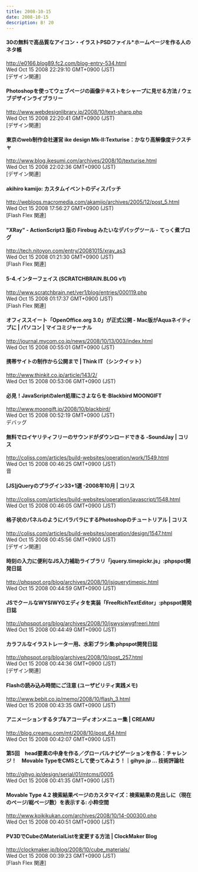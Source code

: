 ```yaml
---
title: 2008-10-15
date: 2008-10-15
description: B! 20
---
```


#### 30の無料で高品質なアイコン・イラストPSDファイル*ホームページを作る人のネタ帳
http://e0166.blog89.fc2.com/blog-entry-534.html<br>
Wed Oct 15 2008 22:29:10 GMT+0900 (JST)<br>
[デザイン関連]


#### Photoshopを使ってウェブページの画像テキストをシャープに見せる方法 / ウェブデザインライブラリー
http://www.webdesignlibrary.jp/2008/10/text-sharp.php<br>
Wed Oct 15 2008 22:20:41 GMT+0900 (JST)<br>
[デザイン関連]


#### 東京のweb制作会社運営 ike design Mk-II:Texturise：かなり高解像度テクスチャ
http://www.blog.ikesumi.com/archives/2008/10/texturise.html<br>
Wed Oct 15 2008 22:02:36 GMT+0900 (JST)<br>
[デザイン関連]


#### akihiro kamijo: カスタムイベントのディスパッチ
http://weblogs.macromedia.com/akamijo/archives/2005/12/post_5.html<br>
Wed Oct 15 2008 17:56:27 GMT+0900 (JST)<br>
[Flash Flex 関連]


#### "XRay" - ActionScript3 版の Firebug みたいなデバッグツール - てっく煮ブログ
http://tech.nitoyon.com/entry/20081015/xray_as3<br>
Wed Oct 15 2008 01:21:30 GMT+0900 (JST)<br>
[Flash Flex 関連]


#### 5-4.インターフェイス (SCRATCHBRAIN.BLOG v1)
http://www.scratchbrain.net/ver1/blog/entries/000119.php<br>
Wed Oct 15 2008 01:17:37 GMT+0900 (JST)<br>
[Flash Flex 関連]


#### オフィススイート「OpenOffice.org 3.0」が正式公開 - Mac版がAquaネイティブに | パソコン | マイコミジャーナル
http://journal.mycom.co.jp/news/2008/10/13/003/index.html<br>
Wed Oct 15 2008 00:55:01 GMT+0900 (JST)<br>


#### 携帯サイトの制作から公開まで | Think IT（シンクイット）
http://www.thinkit.co.jp/article/143/2/<br>
Wed Oct 15 2008 00:53:06 GMT+0900 (JST)<br>


#### 必見！JavaScriptのalert処理にさよならを·Blackbird MOONGIFT
http://www.moongift.jp/2008/10/blackbird/<br>
Wed Oct 15 2008 00:52:19 GMT+0900 (JST)<br>
デバッグ


####   無料でロイヤリティフリーのサウンドがダウンロードできる -SoundJay | コリス
http://coliss.com/articles/build-websites/operation/work/1549.html<br>
Wed Oct 15 2008 00:46:25 GMT+0900 (JST)<br>
音


####   [JS]jQueryのプラグイン33+1選 -2008年10月 | コリス
http://coliss.com/articles/build-websites/operation/javascript/1548.html<br>
Wed Oct 15 2008 00:46:05 GMT+0900 (JST)<br>


####   格子状のパネルのようにバラバラにするPhotoshopのチュートリアル | コリス
http://coliss.com/articles/build-websites/operation/design/1547.html<br>
Wed Oct 15 2008 00:45:56 GMT+0900 (JST)<br>
[デザイン関連]


#### 時刻の入力に便利なJS入力補助ライブラリ「jquery.timepickr.js」:phpspot開発日誌
http://phpspot.org/blog/archives/2008/10/jsjquerytimepic.html<br>
Wed Oct 15 2008 00:44:59 GMT+0900 (JST)<br>


#### JSでクールなWYSIWYGエディタを実装「FreeRichTextEditor」:phpspot開発日誌
http://phpspot.org/blog/archives/2008/10/jswysiwygfreeri.html<br>
Wed Oct 15 2008 00:44:49 GMT+0900 (JST)<br>


#### カラフルなイラストレーター用、水彩ブラシ集:phpspot開発日誌
http://phpspot.org/blog/archives/2008/10/post_257.html<br>
Wed Oct 15 2008 00:44:36 GMT+0900 (JST)<br>
[デザイン関連]


#### Flashの読み込み時間にご注意 (ユーザビリティ実践メモ)
http://www.bebit.co.jp/memo/2008/10/flash_3.html<br>
Wed Oct 15 2008 00:43:35 GMT+0900 (JST)<br>


#### アニメーションするタブ&アコーディオンメニュー集 | CREAMU
http://blog.creamu.com/mt/2008/10/post_64.html<br>
Wed Oct 15 2008 00:42:07 GMT+0900 (JST)<br>


#### 第5回　head要素の中身を作る／グローバルナビゲーションを作る：チャレンジ！　Movable TypeをCMSとして使ってみよう！｜gihyo.jp … 技術評論社
http://gihyo.jp/design/serial/01/mtcms/0005<br>
Wed Oct 15 2008 00:41:35 GMT+0900 (JST)<br>


#### Movable Type 4.2 検索結果ページのカスタマイズ：検索結果の見出しに（現在のページ/総ページ数）を表示する: 小粋空間
http://www.koikikukan.com/archives/2008/10/14-000300.php<br>
Wed Oct 15 2008 00:40:51 GMT+0900 (JST)<br>


####   PV3DでCubeのMaterialListを変更する方法 | ClockMaker Blog
http://clockmaker.jp/blog/2008/10/cube_materials/<br>
Wed Oct 15 2008 00:39:23 GMT+0900 (JST)<br>
[Flash Flex 関連]


